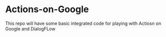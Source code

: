# Actions-on-Google
This repo will have some basic integrated code for playing with Actiosn on Google and DialogFLow

